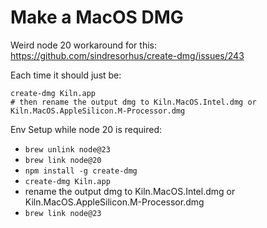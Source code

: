 # Make a MacOS DMG

Weird node 20 workaround for this: https://github.com/sindresorhus/create-dmg/issues/243

Each time it should just be:

```
create-dmg Kiln.app
# then rename the output dmg to Kiln.MacOS.Intel.dmg or Kiln.MacOS.AppleSilicon.M-Processor.dmg
```

Env Setup while node 20 is required:

- `brew unlink node@23`
- `brew link node@20`
- `npm install -g create-dmg`
- `create-dmg Kiln.app`
- rename the output dmg to Kiln.MacOS.Intel.dmg or Kiln.MacOS.AppleSilicon.M-Processor.dmg
- `brew link node@23`
